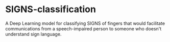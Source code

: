 # SIGNS-classification

A Deep Learning model for classifying SIGNS of fingers that would facilitate communications from a speech-impaired person to someone who doesn't understand sign language.


